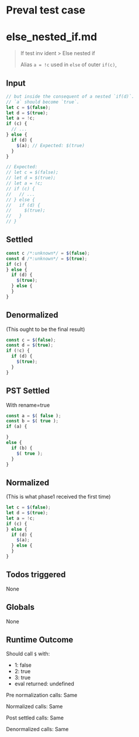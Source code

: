 # Preval test case

# else_nested_if.md

> If test inv ident > Else nested if
>
> Alias `a = !c` used in `else` of outer `if(c)`,

## Input

`````js filename=intro
// but inside the consequent of a nested `if(d)`.
// `a` should become `true`.
let c = $(false);
let d = $(true);
let a = !c;
if (c) {
  // ...
} else {
  if (d) {
    $(a); // Expected: $(true)
  }
}

// Expected:
// let c = $(false);
// let d = $(true);
// let a = !c;
// if (c) {
//   // ...
// } else {
//   if (d) {
//     $(true);
//   }
// }
`````


## Settled


`````js filename=intro
const c /*:unknown*/ = $(false);
const d /*:unknown*/ = $(true);
if (c) {
} else {
  if (d) {
    $(true);
  } else {
  }
}
`````


## Denormalized
(This ought to be the final result)

`````js filename=intro
const c = $(false);
const d = $(true);
if (!c) {
  if (d) {
    $(true);
  }
}
`````


## PST Settled
With rename=true

`````js filename=intro
const a = $( false );
const b = $( true );
if (a) {

}
else {
  if (b) {
    $( true );
  }
}
`````


## Normalized
(This is what phase1 received the first time)

`````js filename=intro
let c = $(false);
let d = $(true);
let a = !c;
if (c) {
} else {
  if (d) {
    $(a);
  } else {
  }
}
`````


## Todos triggered


None


## Globals


None


## Runtime Outcome


Should call `$` with:
 - 1: false
 - 2: true
 - 3: true
 - eval returned: undefined

Pre normalization calls: Same

Normalized calls: Same

Post settled calls: Same

Denormalized calls: Same

